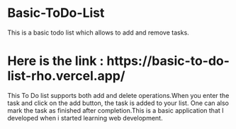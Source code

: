 # Basic-ToDo-List
This is a basic todo list which allows to add and remove tasks.
<h1>Here is the link : <link>https://basic-to-do-list-rho.vercel.app/</link></h1>
  
  

  <p>This To Do list supports both add and delete operations.When you enter the task and click on the add button, the task is added to your list.
   One can also mark the task as finished after completion.This is a basic application that I developed when i started learning web development. </p>
